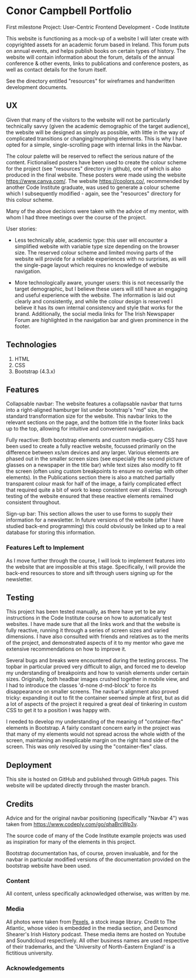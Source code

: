 # Conor Campbell Portfolio
First milestone Project: User-Centric Frontend Development - Code Institute

This website is functioning as a mock-up of a website I will later create with copyrighted assets for an academic forum based in Ireland. This forum puts on annual events, and helps publish books on certain types of history. The website will contain information about the forum, details of the annual conference & other events, links to publications and conference posters, as well as contact details for the forum itself.

See the directory entitled "resources" for wireframes and handwritten development documents.


## UX
Given that many of the visitors to the website will not be particularly technically savvy (given the academic demographic of the target audience), the website will be designed as simply as possible, with little in the way of complicated transitions or changing/morphing elements. This is why I have opted for a simple, single-scrolling page with internal links in the Navbar.

The colour palette will be reserved to reflect the serious nature of the content. Fictionalised posters have been used to create the colour scheme for the project (see "resources" directory in github), one of which is also produced in the final website. These posters were made using the website https://www.canva.com/. The website https://coolors.co/, recommended by another Code Institute graduate, was used to generate a colour scheme which I subsequently modified - again, see the "resources" directory for this colour scheme.

Many of the above decisions were taken with the advice of my mentor, with whom I had three meetings over the course of the project.

User stories:
- Less technically able, academic type: this user will encounter a simplified website with variable type size depending on the browser size. The reserved colour scheme and limited moving parts of the website will provide for a reliable experiences with no surprises, as will the single-page layout which requires no knowledge of website navigation.

- More technologically aware, younger users: this is not necessarily the target demographic, but I believe these users will still have an engaging and useful experience with the website. The information is laid out clearly and consistently, and while the colour design is reserved I believe it has its own internal consistency and style that works for the brand. Additionally, the social media links for The Irish Newspaper Forum are highlighted in the navigation bar and given prominence in the footer.

## Technologies
1. HTML
2. CSS
3. Bootstrap (4.3.x)


## Features

Collapsable navbar: The website features a collapsable navbar that turns into a right-aligned hamburger list under bootstrap's "md" size, the standard transformation size for the website. This navbar links to the relevant sections on the page, and the bottom title in the footer links back up to the top, allowing for intuitive and convenient navigation.

Fully reactive: Both bootstrap elements and custom media-query CSS have been used to create a fully reactive website, focussed primarily on the difference between xs/sm devices and any larger. Various elements are phased out in the smaller screen sizes (see especially the second picture of glasses on a newspaper in the title bar) while text sizes also modify to fit the screen (often using custom breakpoints to ensure no overlap with other elements). In the Publications section there is also a matched partially transparent colour mask for half of the image, a fairly complicated effect that required quite a bit of work to keep consistent over all sizes. Thorough testing of the website ensured that these reactive elements remained consistent throughout.

Sign-up bar: This section allows the user to use forms to supply their information for a newsletter. In future versions of the website (after I have studied back-end programming) this could obviously be linked up to a real database for storing this information.


### Features Left to Implement

As I move further through the course, I will look to implement features into the website that are impossible at this stage. Specifically, I will provide the back-end resources to store and sift through users signing up for the newsletter.

## Testing

This project has been tested manually, as there have yet to be any instructions in the Code Institute course on how to automatically test websites. I have made sure that all the links work and that the website is fully reactive, running it through a series of screen sizes and varied dimensions. I have also consulted with friends and relatives as to the merits of the project, and demonstrated aspects of it to my mentor who gave me extensive recommendations on how to improve it.

Several bugs and breaks were encountered during the testing process. The topbar in particular proved very difficult to align, and forced me to develop my understanding of breakpoints and how to vanish elements under certain sizes. Originally, both headbar images crushed together in mobile view, and I had to introduce the classes 'd-none d-md-block' to force its disappearance on smaller screens. The navbar's alignment also proved tricky: expanding it out to fit the container seemed simple at first, but as did a lot of aspects of the project it required a great deal of tinkering in custom CSS to get it to a position I was happy with.

I needed to develop my understanding of the meaning of "container-flex" elements in Bootstrap. A fairly constant concern early in the project was that many of my elements would not spread across the whole width of the screen, maintaining an inexplicable margin on the right hand side of the screen. This was only resolved by using the "container-flex" class.


## Deployment
This site is hosted on GitHub and published through GitHub pages. This website will be updated directly through the master branch.



## Credits

Advice and for the original navbar positioning (specifically "Navbar 4") was taken from https://www.codeply.com/go/qhaBrcWp3v.

The source code of many of the Code Institute example projects was used as inspiration for many of the elements in this project.

Bootstrap documentation has, of course, proven invaluable, and for the navbar in particular modified versions of the documentation provided on the bootstrap website have been used.

### Content
All content, unless specifically acknowledged otherwise, was written by me.

### Media
All photos were taken from [Pexels](https://www.pexels.com/), a stock image library. Credit to The Atlantic, whose video is embedded in the media section, and Desmond Shearer's Irish History podcast. These media items are hosted on Youtube and Soundcloud respectively. All other business names are used respective of their trademarks, and the 'University of North-Eastern England' is a fictitious university.

### Acknowledgements
